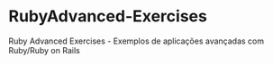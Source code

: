 # RubyAdvanced-Exercises
Ruby Advanced Exercises - Exemplos de aplicações avançadas com Ruby/Ruby on Rails
